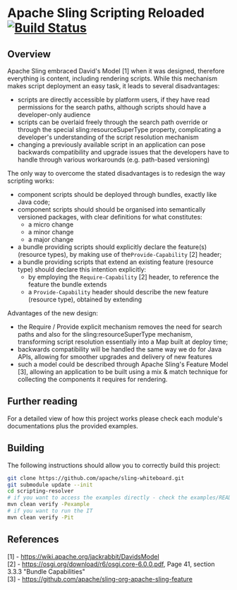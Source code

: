 Apache Sling Scripting Reloaded [![Build Status](https://builds.apache.org/buildStatus/icon?job=sling-whiteboard-scripting-resolver)](https://builds.apache.org/view/S-Z/view/Sling-Dashboard/job/sling-whiteboard-scripting-resolver/)
====

## Overview

Apache Sling embraced David's Model [1] when it was designed, therefore everything is content, including rendering scripts. While this mechanism makes script deployment an easy task, it leads to several disadvantages:

* scripts are directly accessible by platform users, if they have read permissions for the search paths, although scripts should have a developer-only audience
* scripts can be overlaid freely through the search path override or through the special sling:resourceSuperType property, complicating a developer's understanding of the script resolution mechanism
* changing a previously available script in an application can pose backwards compatibility and upgrade issues that the developers have to handle through various workarounds (e.g. path-based versioning)

The only way to overcome the stated disadvantages is to redesign the way scripting works:

* component scripts should be deployed through bundles, exactly like Java code;
* component scripts should should be organised into semantically versioned packages, with clear definitions for what constitutes:
    * a micro change
    * a minor change
    * a major change
* a bundle providing scripts should explicitly declare the feature(s) (resource types), by making use of the`Provide-Capability` [2] header;
* a bundle providing scripts that extend an existing feature (resource type) should declare this intention explicitly:
    * by employing the `Require-Capability` [2] header, to reference the feature the bundle extends
    * a `Provide-Capability` header should describe the new feature (resource type), obtained by extending

Advantages of the new design:

* the Require / Provide explicit mechanism removes the need for search paths and also for the sling:resourceSuperType mechanism, transforming script resolution essentially into a Map built at deploy time;
* backwards compatibility will be handled the same way we do for Java APIs, allowing for smoother upgrades and delivery of new features
* such a model could be described through Apache Sling's Feature Model [3], allowing an application to be built using a mix & match technique for collecting the components it requires for rendering.

## Further reading
For a detailed view of how this project works please check each module's documentations plus the provided examples.

## Building
The following instructions should allow you to correctly build this project:

```bash
git clone https://github.com/apache/sling-whiteboard.git
git submodule update --init
cd scripting-resolver
# if you want to access the examples directly - check the examples/README.md file
mvn clean verify -Pexample
# if you want to run the IT
mvn clean verify -Pit
```

## References

[1] - https://wiki.apache.org/jackrabbit/DavidsModel  
[2] - https://osgi.org/download/r6/osgi.core-6.0.0.pdf, Page 41, section 3.3.3 "Bundle Capabilities"  
[3] - https://github.com/apache/sling-org-apache-sling-feature
